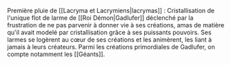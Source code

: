 Première pluie de [[Lacryma et Lacrymiens|lacrymas]] : Cristallisation de l'unique flot de larme de [[Roi Démon|Gadlufer]] déclenché par la frustration de ne pas parvenir à donner vie à ses créations, amas de matière qu'il avait modelé par cristallisation grâce à ses puissants pouvoirs. Ses larmes se logèrent au cœur de ses créations et les animèrent, les liant à jamais à leurs créateurs. Parmi les créations primordiales de Gadlufer, on compte notamment les [[Géants]].